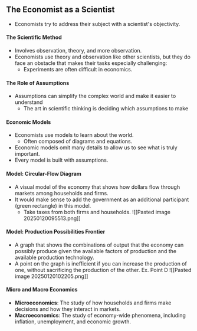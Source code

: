## The Economist as a Scientist
- Economists try to address their subject with a scientist's objectivity.
#### The Scientific Method
-  Involves observation, theory, and more observation.
- Economists use theory and observation like other scientists, but they do face an obstacle that makes their tasks especially challenging:
	- Experiments are often difficult in economics.
#### The Role of Assumptions
- Assumptions can simplify the complex world and make it easier to understand
	- The art in scientific thinking is deciding which assumptions to make
#### Economic Models
- Economists use models to learn about the world.
	- Often composed of diagrams and equations.
- Economic models omit many details to allow us to see what is truly important.
- Every model is built with assumptions.
#### Model: Circular-Flow Diagram
- A visual model of the economy that shows how dollars flow through markets among households and firms.
- It would make sense to add the government as an additional participant (green rectangle) in this model.
	- Take taxes from both firms and households.
![[Pasted image 20250120095513.png]]

#### Model: Production Possibilities Frontier
- A graph that shows the combinations of output that the economy can possibly produce given the available factors of production and the available production technology.
- A point on the graph is inefficient if you can increase the production of one, without sacrificing the production of the other. Ex. Point D
![[Pasted image 20250120102205.png]]

#### Micro and Macro Economics
- **Microeconomics**: The study of how households and firms make decisions and how they interact in markets.
- **Macroeconomics**: The study of economy-wide phenomena, including inflation, unemployment, and economic growth.